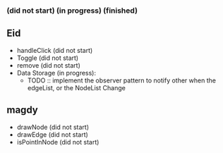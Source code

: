 ### (did not start) (in progress) (finished)
## Eid
- handleClick (did not start)
- Toggle (did not start)
- remove (did not start)
- Data Storage  (in progress):
    - TODO :: implement the observer pattern to notify other when the edgeList, or the NodeList Change 

## magdy

- drawNode (did not start)
- drawEdge (did not start)
- isPointInNode (did not start)